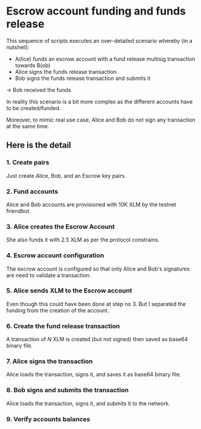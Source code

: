 # Escrow account funding and funds release

This sequence of scripts executes an over-detailed scenario whereby (in a nutshell):

- A(lice) funds an escrow account with a fund release multisig transaction towards B(ob)
- Alice signs the funds release transaction
- Bob signs the funds release transaction and submits it

-> Bob received the funds

In reality this scenario is a bit more complex as the different accounts have to be created/funded.

Moreover, to mimic real use case, Alice and Bob do not sign any transaction at the same time.

## Here is the detail

### 1. Create pairs

Just create Alice, Bob, and an Escrow key pairs.

### 2. Fund accounts

Alice and Bob accounts are provisioned with 10K XLM by the testnet friendbot.

### 3. Alice creates the Escrow Account

She also funds it with 2.5 XLM as per the protocol constrains.

### 4. Escrow account configuration

The escrow account is configured so that only Alice and Bob's signatures are need to validate a transaction.

### 5. Alice sends XLM to the Escrow account

Even though this could have been done at step no 3. But I separated the funding from the creation of the account.

### 6. Create the fund release transaction

A transaction of _N_ XLM is created (but not signed) then saved as base64 binary file.

### 7. Alice signs the transaction 

Alice loads the transaction, signs it, and saves it as base64 binary file.

### 8. Bob signs and submits the transaction

Alice loads the transaction, signs it, and submits it to the network.

### 9. Verify accounts balances

